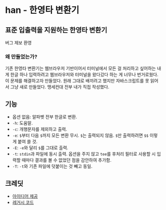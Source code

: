 han - 한영타 변환기
==================

## 표준 입출력을 지원하는 한영타 변환기
버그 제보 환영


### 왜 만들었는가?
기존 한영타 변환기는 웹브라우저 기반이어서 터미널에서 모든 걸 처리하고 싶어하는
내게 한글 하나 입력하려고 웹브라우저와 터미널을 왔다갔다 하는 게 너무나 번거로웠다.
이 문제를 해결하고자 만들었다.
원래 그대로 배끼려고 했지만 자바스크립트를 못 읽어서 그냥 새로 만들었다.
맹세컨대 전부 내가 직접 작성했다.


## 기능
- 옵션 없음: 알파벳 전부 한글로 변환.
- ``-h``: 도움말.
- ``-c``: 개행문자를 제외하고 출력.
- ``-e``: ``$``부터 다음 ``$``까지 모든 변환 무시. ``$``는 출력되지 않음.
``$``만 출력하려면 ``$$`` 이렇게 붙여 쓸 것.
- ``-E``: ``-e``와 달리 ``$``를 그대로 출력.
- ``-t``: ``stdin``과 파일에 동시 출력. 옵션을 주지 않고 ``tee``를 후처리 필터로 사용할 시
입력할 때마다 결과를 볼 수 없었던 점을 감안하여 추가함.
- ``-T``: ``-t``와 기존 파일에 덧붙이는 것 빼고 동일.


## 크레딧
- [아이디어 제공](https://www.theyt.net/wiki/한영타변환기)
- [레거시 코드](https://github.com/YesYesBike/han_legacy)
